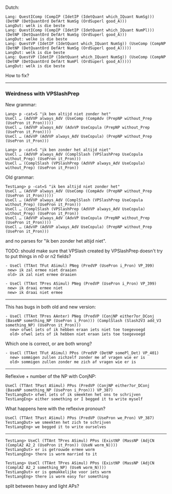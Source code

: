 Dutch:

```Lang> p -cat=QCl "which is the best" | l -treebank -lang=Dut
Lang: QuestIComp (CompIP (IdetIP (IdetQuant which_IQuant NumSg))) (DetNP (DetQuantOrd DefArt NumSg (OrdSuperl good_A)))
LangDut: welk is die beste
Lang: QuestIComp (CompIP (IdetIP (IdetQuant which_IQuant NumPl))) (DetNP (DetQuantOrd DefArt NumSg (OrdSuperl good_A)))
LangDut: welke is die beste
Lang: QuestVP (IdetIP (IdetQuant which_IQuant NumSg)) (UseComp (CompNP (DetNP (DetQuantOrd DefArt NumSg (OrdSuperl good_A)))))
LangDut: welk is die beste
Lang: QuestVP (IdetIP (IdetQuant which_IQuant NumSg)) (UseComp (CompNP (DetNP (DetQuantOrd DefArt NumPl (OrdSuperl good_A)))))
LangDut: welk is die beste
```

How to fix?

***

### Weirdness with VPSlashPrep

New grammar: 

```
Lang> p -cat=S "ik ben altijd niet zonder het"
UseCl … (AdVVP always_AdV (UseComp (CompAdv (PrepNP without_Prep (UsePron it_Pron)))))
UseCl … (AdVVP always_AdV (AdvVP UseCopula (PrepNP without_Prep (UsePron it_Pron))))
UseCl … (AdvVP (AdVVP always_AdV UseCopula) (PrepNP without_Prep (UsePron it_Pron)))

Lang> p -cat=S "ik ben zonder het altijd niet"
UseCl … (AdVVP always_AdV (ComplSlash (VPSlashPrep UseCopula without_Prep) (UsePron it_Pron)))
UseCl … (ComplSlash (VPSlashPrep (AdVVP always_AdV UseCopula) without_Prep) (UsePron it_Pron))
```

Old grammar:

```
TestLang> p -cat=S "ik ben altijd niet zonder het"
UseCl … (AdVVP always_AdV (UseComp (CompAdv (PrepNP without_Prep (UsePron it_Pron)))))
UseCl … (AdVVP always_AdV (ComplSlash (VPSlashPrep UseCopula without_Prep) (UsePron it_Pron)))
UseCl … (ComplSlash (VPSlashPrep (AdVVP always_AdV UseCopula) without_Prep) (UsePron it_Pron))
UseCl … (AdVVP always_AdV (AdvVP UseCopula (PrepNP without_Prep (UsePron it_Pron))))
UseCl … (AdvVP (AdVVP always_AdV UseCopula) (PrepNP without_Prep (UsePron it_Pron)))
```

and no parses for "ik ben zonder het altijd niet".

TODO: should make sure that VPSlash created by VPSlashPrep doesn't try to put things in n0 or n2 fields?

```
- UseCl (TTAnt TFut ASimul) PNeg (PredVP (UsePron i_Pron) VP_399)
 new> ik zal ermee niet draaien
 old> ik zal niet ermee draaien

- UseCl (TTAnt TPres ASimul) PNeg (PredVP (UsePron i_Pron) VP_399)
 new> ik draai ermee niet
 new> ik draai niet ermee
```

***

This has bugs in both old and new version:

```
- UseCl (TTAnt TPres AAnter) PNeg (PredVP (ConjNP either7or_DConj (BaseNP something_NP (UsePron i_Pron))) (ComplSlash (Slash2V3 add_V3 something_NP) (UsePron it_Pron)))
  new> ofwel iets of ik hebben eraan iets niet toe toegevoegd
  old> ofwel iets of ik hebben niet eraan iets toe toegevoegd
  ```

Which one is correct, or are both wrong?

```
- UseCl (TTAnt TFut ASimul) PPos (PredVP (DetNP somePl_Det) VP_401)
  new> sommigen zullen zichzelf zonder me af vragen wie er is
  old> sommigen zullen zonder me zich af vragen wie er is
```


*** 

Reflexive + number of the NP with ConjNP:

```
UseCl (TTAnt TPast ASimul) PPos (PredVP (ConjNP either7or_DConj (BaseNP something_NP (UsePron i_Pron))) VP_387)
TestLangDut> ofwel iets of ik smeekten het ons te schrijven
TestLangEng> either something or I begged it to write myself
```

What happens here with the reflexive pronoun?

```
UseCl (TTAnt TPast ASimul) PPos (PredVP (UsePron we_Pron) VP_387)
TestLangDut> we smeekten het zich te schrijven
TestLangEng> we begged it to write ourselves
```

***

```
TestLang> UseCl (TTAnt TPres ASimul) PPos (ExistNP (MassNP (AdjCN (ComplA2 A2_2 (UsePron it_Pron)) (UseN worm_N))))
TestLangDut> er is getrouwde ermee worm
TestLangEng> there is worm married to it

TestLang> UseCl (TTAnt TPres ASimul) PPos (ExistNP (MassNP (AdjCN (ComplA2 A2_2 something_NP) (UseN worm_N))))
TestLangDut> er is gemakkelijke voor iets worm
TestLangEng> there is worm easy for something
```

split between heavy and light APs?

